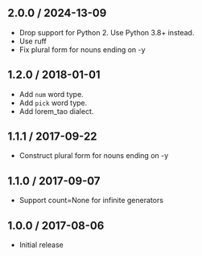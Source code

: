 ## 2.0.0 / 2024-13-09

- Drop support for Python 2. Use Python 3.8+ instead.
- Use ruff
- Fix plural form for nouns ending on -y

## 1.2.0 / 2018-01-01

- Add `num` word type.
- Add `pick` word type.
- Add lorem_tao  dialect.

## 1.1.1 / 2017-09-22

- Construct plural form for nouns ending on -y

## 1.1.0 / 2017-09-07

- Support count=None for infinite generators

## 1.0.0 / 2017-08-06

- Initial release
